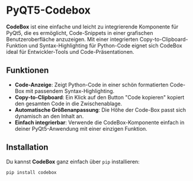 # PyQT5-Codebox

**CodeBox** ist eine einfache und leicht zu integrierende Komponente für PyQt5, die es ermöglicht, Code-Snippets in einer grafischen Benutzeroberfläche anzuzeigen. Mit einer integrierten Copy-to-Clipboard-Funktion und Syntax-Highlighting für Python-Code eignet sich CodeBox ideal für Entwickler-Tools und Code-Präsentationen.

## Funktionen

- **Code-Anzeige**: Zeigt Python-Code in einer schön formatierten Code-Box mit passendem Syntax-Highlighting.
- **Copy-to-Clipboard**: Ein Klick auf den Button "Code kopieren" kopiert den gesamten Code in die Zwischenablage.
- **Automatische Größenanpassung**: Die Höhe der Code-Box passt sich dynamisch an den Inhalt an.
- **Einfach integrierbar**: Verwende die CodeBox-Komponente einfach in deiner PyQt5-Anwendung mit einer einzigen Funktion.

## Installation

Du kannst **CodeBox** ganz einfach über `pip` installieren:

```bash
pip install codebox
